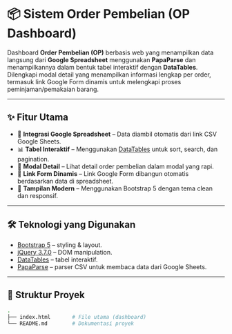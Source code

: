 # 📦 Sistem Order Pembelian (OP Dashboard)

Dashboard **Order Pembelian (OP)** berbasis web yang menampilkan data langsung dari **Google Spreadsheet** menggunakan **PapaParse** dan menampilkannya dalam bentuk tabel interaktif dengan **DataTables**.  
Dilengkapi modal detail yang menampilkan informasi lengkap per order, termasuk link Google Form dinamis untuk melengkapi proses peminjaman/pemakaian barang.

---

## ✨ Fitur Utama
- 🔗 **Integrasi Google Spreadsheet** – Data diambil otomatis dari link CSV Google Sheets.
- 📊 **Tabel Interaktif** – Menggunakan [DataTables](https://datatables.net/) untuk sort, search, dan pagination.
- 📄 **Modal Detail** – Lihat detail order pembelian dalam modal yang rapi.
- 📝 **Link Form Dinamis** – Link Google Form dibangun otomatis berdasarkan data di spreadsheet.
- 🎨 **Tampilan Modern** – Menggunakan Bootstrap 5 dengan tema clean dan responsif.

---

## 🛠️ Teknologi yang Digunakan
- [Bootstrap 5](https://getbootstrap.com/) – styling & layout.
- [jQuery 3.7.0](https://jquery.com/) – DOM manipulation.
- [DataTables](https://datatables.net/) – tabel interaktif.
- [PapaParse](https://www.papaparse.com/) – parser CSV untuk membaca data dari Google Sheets.

---

## 📂 Struktur Proyek
```bash
.
├── index.html       # File utama (dashboard)
└── README.md        # Dokumentasi proyek
